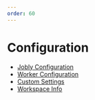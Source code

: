 ```yaml
---
order: 60
---
```


# Configuration

- [Jobly Configuration](jobly-config.md)
- [Worker Configuration](worker-config.md)
- [Custom Settings](custom-settings.md)
- [Workspace Info](workspace-info.md)
